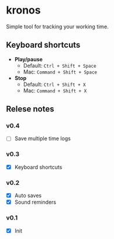 # kronos
Simple tool for tracking your working time.

## Keyboard shortcuts
- **Play/pause**
    - Default: `Ctrl + Shift + Space`
    - Mac: `Command + Shift + Space`
- **Stop**
    - Default: `Ctrl + Shift + X`
    - Mac: `Command + Shift + X`

## Relese notes
### v0.4
- [ ] Save multiple time logs

### v0.3
- [x] Keyboard shortcuts

### v0.2
- [x] Auto saves
- [x] Sound reminders

### v0.1
- [x] Init
